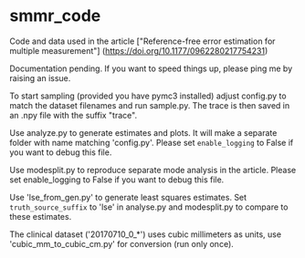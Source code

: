 # smmr_code
Code and data used in the article ["Reference-free error estimation for multiple measurement"]
(https://doi.org/10.1177/0962280217754231)

Documentation pending. If you want to speed things up, please ping me by raising
an issue.

To start sampling (provided you have pymc3 installed) adjust config.py to match
the dataset filenames and run sample.py. The trace is then saved in an .npy
file with the suffix "trace".

Use analyze.py to generate estimates and plots. It will make a separate folder with name matching 'config.py'. 
Please set `enable_logging` to False if you want to debug this file.

Use modesplit.py to reproduce separate mode analysis in the article.
Please set enable_logging to False if you want to debug this file.

Use 'lse_from_gen.py' to generate least squares estimates. Set `truth_source_suffix` to
'lse' in analyse.py and modesplit.py to compare to these estimates.

The clinical dataset ('20170710_0_*') uses cubic millimeters as units, use
'cubic_mm_to_cubic_cm.py' for conversion (run only once).

